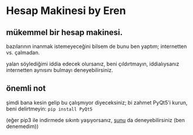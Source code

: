 Hesap Makinesi by Eren
======================

mükemmel bir hesap makinesi.
----------------------------

bazılarının inanmak istemeyeceğini bilsem de bunu ben yaptım;
internetten vs. çalmadan.

yalan söylediğimi iddia edecek olursanız, beni çıldırtmayın,
iddialıysanız internetten aynısını bulmayı deneyebilirsiniz.

önemli not
----------
şimdi bana kesin gelip bu çalışmıyor diyeceksiniz;
bi zahmet PyQt5'i kurun, beni delirtmeyin: ```pip install PyQt5```

(eğer pip3 ile indirmede sıkıntı yaşıyorsanız, [şunu](https://sourceforge.net/projects/pyqt/files/PyQt5/ "PyQt5'in sourceforge reposu") da deneyebilirsiniz (ben denemedim))